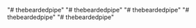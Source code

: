 "# thebeardedpipe" 
"# thebeardedpipe" 
"# thebeardedpipe" 
"# thebeardedpipe" 
"# thebeardedpipe" 
